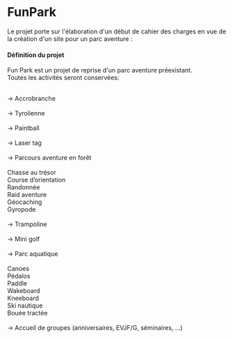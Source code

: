 # FunPark

Le projet porte sur l'élaboration d'un début de cahier des charges en vue de la création d'un site pour un parc aventure :

#### Définition du projet

Fun Park est un projet de reprise d'un parc aventure préexistant.<br/>
Toutes les activités seront conservées:  
<br/>

-> Accrobranche
<br/>
<br/>
-> Tyrolienne
<br/>
<br/>
-> Paintball
<br/>
<br/>
-> Laser tag
<br/>
<br/>
-> Parcours aventure en forêt
<br/>
<br/>
Chasse au trésor
<br/>
Course d’orientation
<br/>
Randonnée
<br/>
Raid aventure
<br/>
Géocaching
<br/>
Gyropode
<br/>
<br/>
-> Trampoline
<br/><br/>
-> Mini golf
<br/><br/>
-> Parc aquatique
<br/><br/>
Canoes<br/>
Pédalos<br/>
Paddle<br/>
Wakeboard<br/>
Kneeboard<br/>
Ski nautique<br/>
Bouée tractée<br/>
<br/>
-> Accueil de groupes (anniversaires, EVJF/G, séminaires, ...)